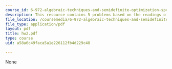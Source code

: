 ```yaml
---
course_id: 6-972-algebraic-techniques-and-semidefinite-optimization-spring-2006
description: This resource contains 5 problems based on the readings of the course.
file_location: /coursemedia/6-972-algebraic-techniques-and-semidefinite-optimization-spring-2006/a58a6c49faca5a1e226112fb4d229c48_hw2.pdf
file_type: application/pdf
layout: pdf
title: hw2.pdf
type: course
uid: a58a6c49faca5a1e226112fb4d229c48

---
```

None